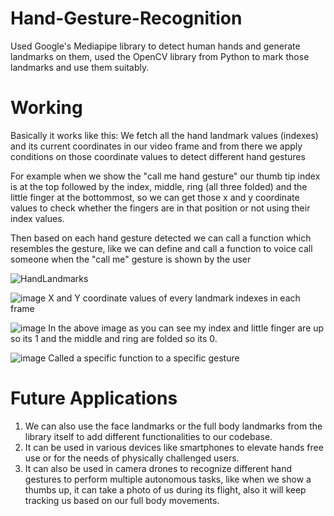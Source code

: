 # Hand-Gesture-Recognition

Used Google's Mediapipe library to detect human hands and generate landmarks on them, used the OpenCV library from Python to mark those landmarks and use them suitably.

# Working
Basically it works like this:
We fetch all the hand landmark values (indexes) and its current coordinates in our video frame and from there we apply conditions on those coordinate values to detect different hand gestures

For example when we show the "call me hand gesture"  our thumb tip index is at the top followed by the index, middle, ring (all three folded) and the little finger at the bottommost, so we can get those x and y coordinate values to check whether the fingers are in that position or not using their index values.

Then based on each hand gesture detected we can call a function which resembles the gesture, like we can define and call a function to voice call someone when the "call me" gesture is shown by the user

![HandLandmarks](https://github.com/Aakash-777/Hand-Gesture-Recognition/assets/108759537/2af50c10-1c3b-4947-b8c7-5680fc283ec0)

![image](https://github.com/Aakash-777/Hand-Gesture-Recognition/assets/108759537/f4e23555-197c-440c-93ca-b86d9cf0b58d)
X and Y coordinate values of every landmark indexes in each frame

![image](https://github.com/Aakash-777/Hand-Gesture-Recognition/assets/108759537/89a350b9-7825-494a-b927-e8ab33877ad7)
In the above image as you can see my index and little finger are up so its 1 and the middle and ring are folded so its 0.

![image](https://github.com/Aakash-777/Hand-Gesture-Recognition/assets/108759537/0180272b-ea26-42e3-9f7b-e54b66459871)
Called a specific function to a specific gesture

# Future Applications
1) We can also use the face landmarks or the full body landmarks from the library itself to add different functionalities to our codebase.
2) It can be used in various devices like smartphones to elevate hands free use or for the needs of physically challenged users.
3) It can also be used in camera drones to recognize different hand gestures to perform multiple autonomous tasks, like when we show a thumbs up, it can take a photo of us during its flight, also it will keep tracking us based on our full body movements.
